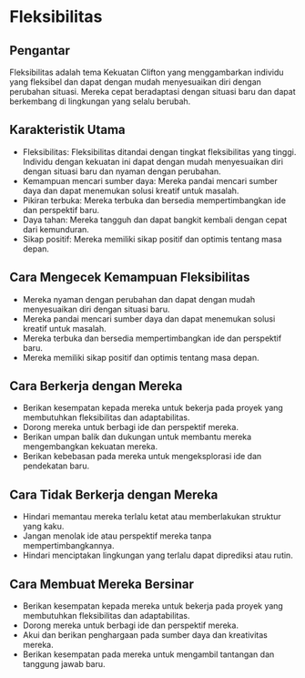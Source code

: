 # Fleksibilitas

## Pengantar

Fleksibilitas adalah tema Kekuatan Clifton yang menggambarkan individu yang fleksibel dan dapat dengan mudah menyesuaikan diri dengan perubahan situasi. Mereka cepat beradaptasi dengan situasi baru dan dapat berkembang di lingkungan yang selalu berubah.

## Karakteristik Utama

- Fleksibilitas: Fleksibilitas ditandai dengan tingkat fleksibilitas yang tinggi. Individu dengan kekuatan ini dapat dengan mudah menyesuaikan diri dengan situasi baru dan nyaman dengan perubahan.
- Kemampuan mencari sumber daya: Mereka pandai mencari sumber daya dan dapat menemukan solusi kreatif untuk masalah.
- Pikiran terbuka: Mereka terbuka dan bersedia mempertimbangkan ide dan perspektif baru.
- Daya tahan: Mereka tangguh dan dapat bangkit kembali dengan cepat dari kemunduran.
- Sikap positif: Mereka memiliki sikap positif dan optimis tentang masa depan.

## Cara Mengecek Kemampuan Fleksibilitas

- Mereka nyaman dengan perubahan dan dapat dengan mudah menyesuaikan diri dengan situasi baru.
- Mereka pandai mencari sumber daya dan dapat menemukan solusi kreatif untuk masalah.
- Mereka terbuka dan bersedia mempertimbangkan ide dan perspektif baru.
- Mereka memiliki sikap positif dan optimis tentang masa depan.

## Cara Berkerja dengan Mereka

- Berikan kesempatan kepada mereka untuk bekerja pada proyek yang membutuhkan fleksibilitas dan adaptabilitas.
- Dorong mereka untuk berbagi ide dan perspektif mereka.
- Berikan umpan balik dan dukungan untuk membantu mereka mengembangkan kekuatan mereka.
- Berikan kebebasan pada mereka untuk mengeksplorasi ide dan pendekatan baru.

## Cara Tidak Berkerja dengan Mereka

- Hindari memantau mereka terlalu ketat atau memberlakukan struktur yang kaku.
- Jangan menolak ide atau perspektif mereka tanpa mempertimbangkannya.
- Hindari menciptakan lingkungan yang terlalu dapat diprediksi atau rutin.

## Cara Membuat Mereka Bersinar

- Berikan kesempatan kepada mereka untuk bekerja pada proyek yang membutuhkan fleksibilitas dan adaptabilitas.
- Dorong mereka untuk berbagi ide dan perspektif mereka.
- Akui dan berikan penghargaan pada sumber daya dan kreativitas mereka.
- Berikan kesempatan pada mereka untuk mengambil tantangan dan tanggung jawab baru.
